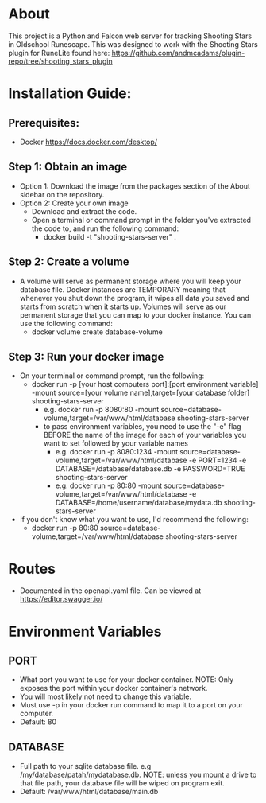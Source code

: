 # About
This project is a Python and Falcon web server for tracking Shooting Stars in Oldschool Runescape.
This was designed to work with the Shooting Stars plugin for RuneLite found here: https://github.com/andmcadams/plugin-repo/tree/shooting_stars_plugin

# Installation Guide:
## Prerequisites:
  - Docker https://docs.docker.com/desktop/
## Step 1: Obtain an image
- Option 1: Download the image from the packages section of the About sidebar on the repository.
- Option 2: Create your own image
  - Download and extract the code.
  - Open a terminal or command prompt in the folder you've extracted the code to, and run the following command:
    - docker build -t "shooting-stars-server" .
## Step 2: Create a volume 
- A volume will serve as permanent storage where you will keep your database file. Docker instances are TEMPORARY meaning that whenever you shut down the program, it wipes all data you saved and starts from scratch when it starts up. Volumes will serve as our permanent storage that you can map to your docker instance. You can use the following command:
  - docker volume create database-volume
## Step 3: Run your docker image
- On your terminal or command prompt, run the following:
  - docker run -p [your host computers port]:[port environment variable] -mount source=[your volume name],target=[your database folder] shooting-stars-server
    - e.g. docker run -p 8080:80 -mount source=database-volume,target=/var/www/html/database shooting-stars-server
    - to pass environment variables, you need to use the "-e" flag BEFORE the name of the image for each of your variables you want to set followed by your variable names
      - e.g. docker run -p 8080:1234 -mount source=database-volume,target=/var/www/html/database -e PORT=1234 -e DATABASE=/database/database.db -e PASSWORD=TRUE shooting-stars-server
      - e.g. docker run -p 80:80 -mount source=database-volume,target=/var/www/html/database -e DATABASE=/home/username/database/mydata.db shooting-stars-server
- If you don't know what you want to use, I'd recommend the following:
  - docker run -p 80:80 source=database-volume,target=/var/www/html/database shooting-stars-server

# Routes
- Documented in the openapi.yaml file. Can be viewed at https://editor.swagger.io/

# Environment Variables
## PORT 
- What port you want to use for your docker container. NOTE: Only exposes the port within your docker container's network.
- You will most likely not need to change this variable.
- Must use -p in your docker run command to map it to a port on your computer. 
- Default: 80
## DATABASE 
- Full path to your sqlite database file. e.g /my/database/patah/mydatabase.db. NOTE: unless you mount a drive to that file path, your database file will be wiped on program exit.
- Default: /var/www/html/database/main.db